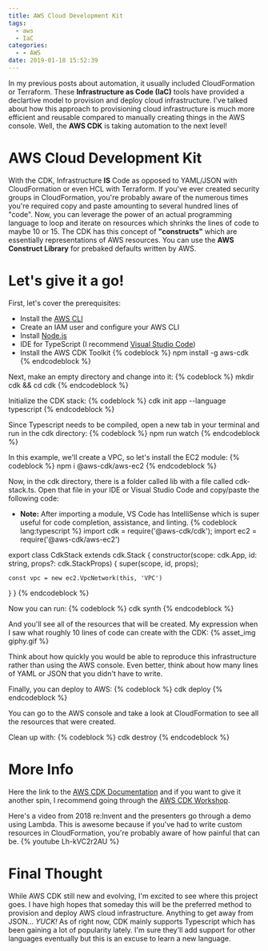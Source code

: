 ```yaml
---
title: AWS Cloud Development Kit
tags:
  - aws
  - IaC
categories:
  - - AWS
date: 2019-01-18 15:52:39
---
```



In my previous posts about automation, it usually included CloudFormation or Terraform. These **Infrastructure as Code (IaC)** tools have provided a declartive model to provision and deploy cloud infrastructure. I've talked about how this approach to provisioning cloud infrastructure is much more efficient and reusable compared to manually creating things in the AWS console. Well, the **AWS CDK** is taking automation to the next level!

# AWS Cloud Development Kit
With the CDK, Infrastructure **IS** Code as opposed to YAML/JSON with CloudFormation or even HCL with Terraform. If you've ever created security groups in CloudFormation, you're probably aware of the numerous times you're required copy and paste amounting to several hundred lines of "code". Now, you can leverage the power of an actual programming language to loop and iterate on resources which shrinks the lines of code to maybe 10 or 15. The CDK has this concept of **"constructs"** which are essentially representations of AWS resources. You can use the **AWS Construct Library** for prebaked defaults written by AWS. 

# Let's give it a go!
First, let's cover the prerequisites:
- Install the [AWS CLI](https://docs.aws.amazon.com/cli/latest/userguide/cli-chap-install.html)
- Create an IAM user and configure your AWS CLI
- Install [Node.js](https://nodejs.org/en/)
- IDE for TypeScript (I recommend [Visual Studio Code](https://code.visualstudio.com/))
- Install the AWS CDK Toolkit
{% codeblock %}
npm install -g aws-cdk
{% endcodeblock %}

Next, make an empty directory and change into it:
{% codeblock %}
mkdir cdk && cd cdk
{% endcodeblock %}


Initialize the CDK stack:
{% codeblock %}
cdk init app --language typescript
{% endcodeblock %}


Since Typescript needs to be compiled, open a new tab in your terminal and run in the cdk directory:
{% codeblock %}
npm run watch
{% endcodeblock %}


In this example, we'll create a VPC, so let's install the EC2 module:
{% codeblock %}
npm i @aws-cdk/aws-ec2
{% endcodeblock %}


Now, in the cdk directory, there is a folder called lib with a file called cdk-stack.ts. Open that file in your IDE or Visual Studio Code and copy/paste the following code:
- **Note:** After importing a module, VS Code has IntelliSense which is super useful for code completion, assistance, and linting.
{% codeblock lang:typescript %}
import cdk = require('@aws-cdk/cdk');
import ec2 = require('@aws-cdk/aws-ec2')

export class CdkStack extends cdk.Stack {
  constructor(scope: cdk.App, id: string, props?: cdk.StackProps) {
    super(scope, id, props);
  
    const vpc = new ec2.VpcNetwork(this, 'VPC')
  }
}
{% endcodeblock %}

Now you can run:
{% codeblock %}
cdk synth
{% endcodeblock %}


And you'll see all of the resources that will be created. My expression when I saw what roughly 10 lines of code can create with the CDK:
{% asset_img giphy.gif %}

Think about how quickly you would be able to reproduce this infrastructure rather than using the AWS console. Even better, think about how many lines of YAML or JSON that you didn't have to write. 

Finally, you can deploy to AWS:
{% codeblock %}
cdk deploy
{% endcodeblock %}


You can go to the AWS console and take a look at CloudFormation to see all the resources that were created. 

Clean up with:
{% codeblock %}
cdk destroy
{% endcodeblock %}


# More Info

Here the link to the [AWS CDK Documentation](https://awslabs.github.io/aws-cdk/index.html) and if you want to give it another spin, I recommend going through the [AWS CDK Workshop](https://cdkworkshop.com/). 

Here's a video from 2018 re:Invent and the presenters go through a demo using Lambda. This is awesome because if you've had to write custom resources in CloudFormation, you're probably aware of how painful that can be.
{% youtube Lh-kVC2r2AU %}

# Final Thought
While AWS CDK still new and evolving, I'm excited to see where this project goes. I have high hopes that someday this will be the preferred method to provision and deploy AWS cloud infrastructure. Anything to get away from JSON... *YUCK!* As of right now, CDK mainly supports Typescript which has been gaining a lot of popularity lately. I'm sure they'll add support for other languages eventually but this is an excuse to learn a new language. 